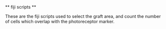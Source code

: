 ** fiji scripts **

These are the fiji scripts used to select the graft area, and count the number of cells which overlap with the photoreceptor marker. 
